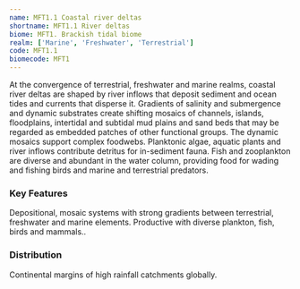 ```yaml
---
name: MFT1.1 Coastal river deltas
shortname: MFT1.1 River deltas
biome: MFT1. Brackish tidal biome
realm: ['Marine', 'Freshwater', 'Terrestrial']
code: MFT1.1
biomecode: MFT1
---
```


At the convergence of terrestrial, freshwater and marine realms, coastal river deltas are shaped by river inflows that deposit sediment and ocean tides and currents that disperse it. Gradients of salinity and submergence and dynamic substrates create shifting mosaics of channels, islands, floodplains, intertidal and subtidal mud plains and sand beds that may be regarded as embedded patches of other functional groups. The dynamic mosaics support complex foodwebs. Planktonic algae, aquatic plants and river inflows contribute detritus for in-sediment fauna. Fish and zooplankton are diverse and abundant in the water column, providing food for wading and fishing birds and marine and terrestrial predators.

### Key Features

Depositional, mosaic systems with strong gradients between terrestrial, freshwater and marine elements. Productive with diverse plankton, fish, birds and mammals..

### Distribution

Continental margins of high rainfall catchments globally.
